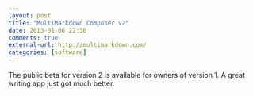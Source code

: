 ```yaml
---
layout: post
title: "MultiMarkdown Composer v2"
date: 2013-01-06 22:30
comments: true
external-url: http://multimarkdown.com/
categories: [software]
---
```


The public beta for version 2 is available for owners of version 1. A great writing app just got much better.